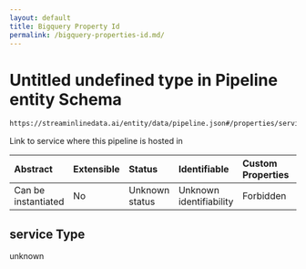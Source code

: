 ```yaml
---
layout: default
title: Bigquery Property Id
permalink: /bigquery-properties-id.md/
---
```

# Untitled undefined type in Pipeline entity Schema

```txt
https://streaminlinedata.ai/entity/data/pipeline.json#/properties/service
```

Link to service where this pipeline is hosted in

| Abstract            | Extensible | Status         | Identifiable            | Custom Properties | Additional Properties | Access Restrictions | Defined In                                                         |
| :------------------ | :--------- | :------------- | :---------------------- | :---------------- | :-------------------- | :------------------ | :----------------------------------------------------------------- |
| Can be instantiated | No         | Unknown status | Unknown identifiability | Forbidden         | Allowed               | none                | [pipeline.json*](pipeline.md "open original schema") |

## service Type

unknown
